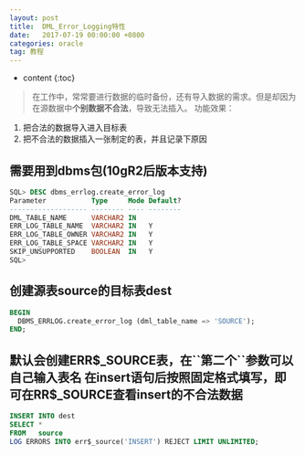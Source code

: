 ```yaml
---
layout: post
title:  DML_Error_Logging特性
date:   2017-07-19 00:00:00 +0800
categories: oracle
tag: 教程
---
```


* content
{:toc}


> 在工作中，常常要进行数据的临时备份，还有导入数据的需求。但是却因为在源数据中**个别数据不合法**，导致无法插入。
功能效果：
1. 把合法的数据导入进入目标表
2. 把不合法的数据插入一张制定的表，并且记录下原因

需要用到dbms包(10gR2后版本支持)
---
```sql
SQL> DESC dbms_errlog.create_error_log
Parameter           Type     Mode Default? 
------------------- -------- ---- -------- 
DML_TABLE_NAME      VARCHAR2 IN            
ERR_LOG_TABLE_NAME  VARCHAR2 IN   Y        
ERR_LOG_TABLE_OWNER VARCHAR2 IN   Y        
ERR_LOG_TABLE_SPACE VARCHAR2 IN   Y        
SKIP_UNSUPPORTED    BOOLEAN  IN   Y        
SQL> 
```

创建源表source的目标表dest
---
```sql
BEGIN
  DBMS_ERRLOG.create_error_log (dml_table_name => 'SOURCE');
END;
```

默认会创建ERR$_SOURCE表，在``第二个``参数可以自己输入表名
在insert语句后按照固定格式填写，即可在RR$_SOURCE查看insert的不合法数据
---
```sql
INSERT INTO dest
SELECT *
FROM   source
LOG ERRORS INTO err$_source('INSERT') REJECT LIMIT UNLIMITED;
```







